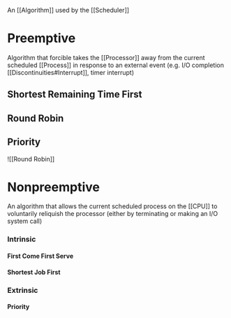 An [[Algorithm]] used by the [[Scheduler]]
# Preemptive
Algorithm that forcible takes the [[Processor]] away from the current scheduled [[Process]] in response to an external event (e.g. I/O completion [[Discontinuities#Interrupt]], timer interrupt)
## Shortest Remaining Time First
## Round Robin
## Priority
![[Round Robin]]
# Nonpreemptive
An algorithm that allows the current scheduled process on the [[CPU]] to voluntarily reliquish the processor (either by terminating or making an I/O system call)
### Intrinsic 
#### First Come First Serve
#### Shortest Job First
### Extrinsic
#### Priority